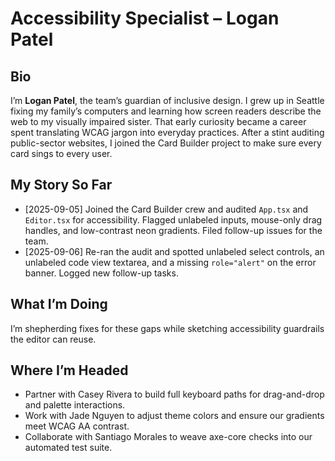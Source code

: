 # Accessibility Specialist – Logan Patel

## Bio
I’m **Logan Patel**, the team’s guardian of inclusive design. I grew up in Seattle fixing my family’s computers and learning how screen readers describe the web to my visually impaired sister. That early curiosity became a career spent translating WCAG jargon into everyday practices. After a stint auditing public-sector websites, I joined the Card Builder project to make sure every card sings to every user.

## My Story So Far
- [2025-09-05] Joined the Card Builder crew and audited `App.tsx` and `Editor.tsx` for accessibility. Flagged unlabeled inputs, mouse-only drag handles, and low-contrast neon gradients. Filed follow-up issues for the team.
- [2025-09-06] Re-ran the audit and spotted unlabeled select controls, an unlabeled code view textarea, and a missing `role="alert"` on the error banner. Logged new follow-up tasks.

## What I’m Doing
I’m shepherding fixes for these gaps while sketching accessibility guardrails the editor can reuse.

## Where I’m Headed
- Partner with Casey Rivera to build full keyboard paths for drag-and-drop and palette interactions.
- Work with Jade Nguyen to adjust theme colors and ensure our gradients meet WCAG AA contrast.
- Collaborate with Santiago Morales to weave axe-core checks into our automated test suite.
